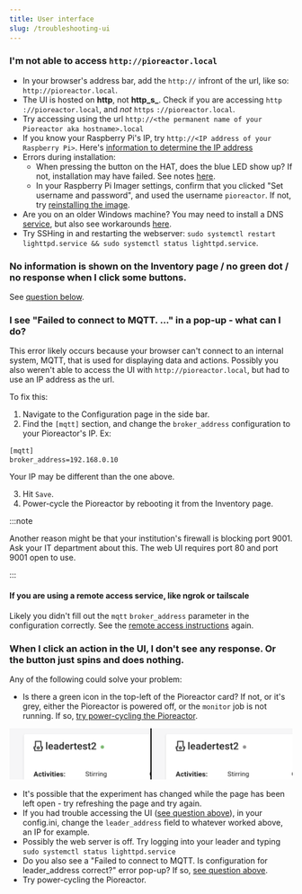 ```yaml
---
title: User interface
slug: /troubleshooting-ui
---
```


### I'm not able to access `http://pioreactor.local`


- In your browser's address bar, add the `http://` infront of the url, like so: `http://pioreactor.local`.
- The UI is hosted on **http**, not **http_s_**. Check if you are accessing `http` `://pioreactor.local`, and _not_ `https` `://pioreactor.local`.
- Try accessing using the url `http://<the permanent name of your Pioreactor aka hostname>.local`
- If you know your Raspberry Pi's IP, try `http://<IP address of your Raspberry Pi>`. Here's [information to determine the IP address](/user-guide/common-questions#how-can-i-determine-the-pioreactors-ip-address)
- Errors during installation:
    - When pressing the button on the HAT, does the blue LED show up? If not, installation may have failed. See notes [here](/user-guide/software-set-up#my-pioreactor-never-flashes-the-blue-led).
    - In your Raspberry Pi Imager settings, confirm that you clicked "Set username and password", and used the username `pioreactor`. If not, try [reinstalling the image](/user-guide/software-set-up#setting-up-your-raspberry-pi).
 - Are you on an older Windows machine? You may need to install a DNS [service](https://learn.adafruit.com/bonjour-zeroconf-networking-for-windows-and-linux/overview#microsoft-windows-914263-8), but also see workarounds [here](https://github.com/OutsourcedGuru/octoprint-name-resolution-hacks).
 - Try SSHing in and restarting the webserver: `sudo systemctl restart lighttpd.service && sudo systemctl status lighttpd.service`.


### No information is shown on the Inventory page / no green dot / no response when I click some buttons.

See [question below](#i-see-failed-to-connect-to-mqtt--in-a-pop-up---what-can-i-do).

### I see "Failed to connect to MQTT. ..." in a pop-up - what can I do?

This error likely occurs because your browser can't connect to an internal system, MQTT, that is used for displaying data and actions. Possibly you also weren't able to access the UI with `http://pioreactor.local`, but had to use an IP address as the url.

To fix this:

1. Navigate to the Configuration page in the side bar.
2. Find the `[mqtt]` section, and change the `broker_address` configuration to your Pioreactor's IP. Ex:

```
[mqtt]
broker_address=192.168.0.10
```

Your IP may be different than the one above.

3. Hit `Save`.
4. Power-cycle the Pioreactor by rebooting it from the Inventory page.

:::note

Another reason might be that your institution's firewall is blocking port 9001. Ask your IT department about this. The web UI requires port 80 and port 9001 open to use.

:::

#### If you are using a remote access service, like ngrok or tailscale

Likely you didn't fill out the `mqtt` `broker_address` parameter in the configuration correctly. See the [remote access instructions](https://docs.pioreactor.com/user-guide/remote-access) again.


### When I click an action in the UI, I don't see any response. Or the button just spins and does nothing.

Any of the following could solve your problem:

 - Is there a green icon in the top-left of the Pioreactor card? If not, or it's grey, either the Pioreactor is powered off, or the `monitor` job is not running. If so, [try power-cycling the Pioreactor](/user-guide/common-questions#how-can-i-restart-my-pioreactor-is-pulling-the-power-plug-out-safe).

![Left image is green, right image is grey](/img/user-guide/monitor_on_off.png)


 - It's possible that the experiment has changed while the page has been left open - try refreshing the page and try again.
 - If you had trouble accessing the UI ([see question above](/user-guide/troubleshooting-ui#i-see-failed-to-connect-to-mqtt-is-configuration-for-leader_address-correct-currently-set-to--in-a-pop-up---what-can-i-do)), in your config.ini, change the `leader_address` field to whatever worked above, an IP for example.
 - Possibly the web server is off. Try logging into your leader and typing `sudo systemctl status lighttpd.service`
 - Do you also see a "Failed to connect to MQTT. Is configuration for leader_address correct?" error pop-up? If so, [see question above](/user-guide/troubleshooting-ui#i-see-failed-to-connect-to-mqtt-is-configuration-for-leader_address-correct-currently-set-to--in-a-pop-up---what-can-i-do0).
 - Try power-cycling the Pioreactor.


